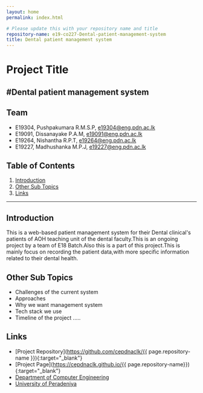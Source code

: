 ```yaml
---
layout: home
permalink: index.html

# Please update this with your repository name and title
repository-name: e19-co227-Dental-patient-management-system
title: Dental patient management system
---
```


[comment]: # "This is the standard layout for the project, but you can clean this and use your own template"

# Project Title
#Dental patient management system
---

<!-- 
This is a sample image, to show how to add images to your page. To learn more options, please refer [this](https://projects.ce.pdn.ac.lk/docs/faq/how-to-add-an-image/)

![Sample Image](./images/sample.png)
 -->

## Team
-  E19304, Pushpakumara R.M.S.P, [e19304@eng.pdn.ac.lk](mailto:e19304@eng.pdn.ac.lk)
-  E19091, Dissanayake P.A.M, [e19091@eng.pdn.ac.lk](mailto:e19091@eng.pdn.ac.lk)
-  E19264, Nishantha R.P.T, [e19264@eng.pdn.ac.lk](mailto:e19264@eng.pdn.ac.lk)
-  E19227, Madhushanka M.P.J, [e19227@eng.pdn.ac.lk](mailto:e19227@eng.pdn.ac.lk)
## Table of Contents
1. [Introduction](#introduction)
2. [Other Sub Topics](#other-sub-topics)
3. [Links](#links)

---

## Introduction

This is a web-based patient management system for their Dental clinical's patients of AOH teaching unit of the dental faculty.This is an ongoing  project by a team of E18 Batch.Also this is a part of this project.This is mainly focus on recording the patient data,with more specific information related to their dental health.

## Other Sub Topics
- Challenges of the current system
- Approaches
- Why we want management system
- Tech stack we use
- Timeline of the project
.....

## Links

- [Project Repository](https://github.com/cepdnaclk/{{ page.repository-name }}){:target="_blank"}
- [Project Page](https://cepdnaclk.github.io/{{ page.repository-name}}){:target="_blank"}
- [Department of Computer Engineering](http://www.ce.pdn.ac.lk/)
- [University of Peradeniya](https://eng.pdn.ac.lk/)


[//]: # (Please refer this to learn more about Markdown syntax)
[//]: # (https://github.com/adam-p/markdown-here/wiki/Markdown-Cheatsheet)
